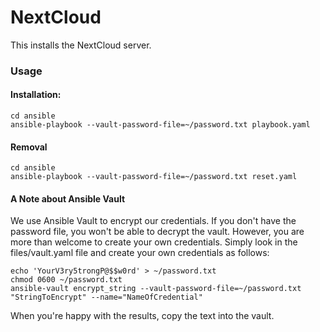 # NextCloud
This installs the NextCloud server.

### Usage
#### Installation:
```shell script
cd ansible
ansible-playbook --vault-password-file=~/password.txt playbook.yaml
```

#### Removal
```shell script
cd ansible
ansible-playbook --vault-password-file=~/password.txt reset.yaml
```

#### A Note about Ansible Vault
We use Ansible Vault to encrypt our credentials.
If you don't have the password file, you won't be able to decrypt the vault.
However, you are more than welcome to create your own credentials.
Simply look in the files/vault.yaml file and create your own credentials as follows:
```shell script
echo 'YourV3ry5trongP@$$w0rd' > ~/password.txt
chmod 0600 ~/password.txt
ansible-vault encrypt_string --vault-password-file=~/password.txt "StringToEncrypt" --name="NameOfCredential"
```
When you're happy with the results, copy the text into the vault.

